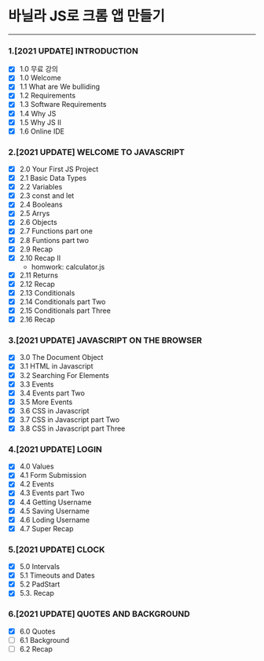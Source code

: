 # 바닐라 JS로 크롬 앱 만들기

---

### 1.[2021 UPDATE] INTRODUCTION

- [x] 1.0 무료 강의
- [x] 1.0 Welcome
- [x] 1.1 What are We bulliding
- [x] 1.2 Requirements
- [x] 1.3 Software Requirements
- [x] 1.4 Why JS
- [x] 1.5 Why JS II
- [x] 1.6 Online IDE

### 2.[2021 UPDATE] WELCOME TO JAVASCRIPT

- [x] 2.0 Your First JS Project
- [x] 2.1 Basic Data Types
- [x] 2.2 Variables
- [x] 2.3 const and let
- [x] 2.4 Booleans
- [x] 2.5 Arrys
- [x] 2.6 Objects
- [x] 2.7 Functions part one
- [x] 2.8 Funtions part two
- [x] 2.9 Recap
- [x] 2.10 Recap II
  - homwork: calculator.js
- [x] 2.11 Returns
- [x] 2.12 Recap
- [x] 2.13 Conditionals
- [x] 2.14 Conditionals part Two
- [x] 2.15 Conditionals part Three
- [x] 2.16 Recap

### 3.[2021 UPDATE] JAVASCRIPT ON THE BROWSER

- [x] 3.0 The Document Object
- [x] 3.1 HTML in Javascript
- [x] 3.2 Searching For Elements
- [x] 3.3 Events
- [x] 3.4 Events part Two
- [x] 3.5 More Events
- [x] 3.6 CSS in Javascript
- [x] 3.7 CSS in Javascript part Two
- [x] 3.8 CSS in Javascript part Three

### 4.[2021 UPDATE] LOGIN

- [x] 4.0 Values
- [x] 4.1 Form Submission
- [x] 4.2 Events
- [x] 4.3 Events part Two
- [x] 4.4 Getting Username
- [x] 4.5 Saving Username
- [x] 4.6 Loding Username
- [x] 4.7 Super Recap

### 5.[2021 UPDATE] CLOCK

- [x] 5.0 Intervals
- [x] 5.1 Timeouts and Dates
- [x] 5.2 PadStart
- [x] 5.3. Recap

### 6.[2021 UPDATE] QUOTES AND BACKGROUND

- [x] 6.0 Quotes
- [ ] 6.1 Background
- [ ] 6.2 Recap

